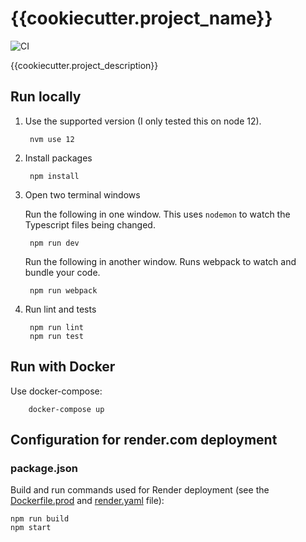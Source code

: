# {{cookiecutter.project_name}}

![CI](https://github.com/{{cookiecutter.github_username}}/{{cookiecutter.project_slug}}/workflows/CI/badge.svg?branch=master)

{{cookiecutter.project_description}}

## Run locally

1. Use the supported version (I only tested this on node 12).

        nvm use 12

1. Install packages

        npm install

1. Open two terminal windows

    Run the following in one window. This uses `nodemon` to watch the Typescript files being changed.

        npm run dev

    Run the following in another window. Runs webpack to watch and bundle your code.

        npm run webpack

1. Run lint and tests

        npm run lint
        npm run test

## Run with Docker

Use docker-compose:

        docker-compose up

## Configuration for render.com deployment

### package.json

Build and run commands used for Render deployment (see the [Dockerfile.prod](Dockerfile.prod) and [render.yaml](render.yaml) file):

    npm run build
    npm start
